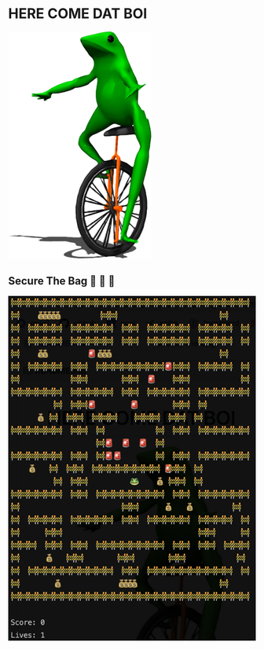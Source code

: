 # HERE COME DAT BOI #

![o shit waddup](assets/datboi.png?raw=true "dat boi")

## Secure The Bag 🚨 🚨 🚨 ## 

![gameplay](assets/game.png?raw=true "game play")